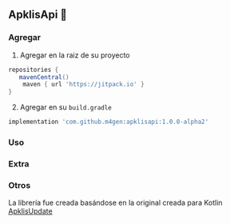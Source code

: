 ## ApklisApi 🦋

### Agregar 
1. Agregar en la raiz de su proyecto

```groovy
repositories {
   mavenCentral()
    maven { url 'https://jitpack.io' }
}
```

2. Agregar en su `build.gradle`
```groovy
implementation 'com.github.m4gen:apklisapi:1.0.0-alpha2'
```

### Uso

### Extra


### Otros 
La librería fue creada basándose en la original creada para Kotlin
[ApklisUpdate](https://github.com/Z17-CU/apklisupdate)
